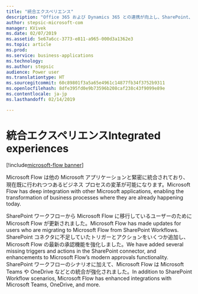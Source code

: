 ```yaml
---
title: "統合エクスペリエンス"
description: "Office 365 および Dynamics 365 との連携が向上し、SharePoint、Teams、Excel などに統合エクスペリエンスが提供されます。"
author: stepsic-microsoft-com
manager: KVivek
ms.date: 02/07/2019
ms.assetid: 5e67a6cc-3773-e811-a965-000d3a1362e3
ms.topic: article
ms.prod: 
ms.service: business-applications
ms.technology: 
ms.author: stepsic
audience: Power user
ms.translationtype: HT
ms.sourcegitcommit: 60c89801f3a5a65e4961c14877fb34f3752b9311
ms.openlocfilehash: 8dfe395fd0e9b73596b208caf238c43f9099e89e
ms.contentlocale: ja-jp
ms.lasthandoff: 02/14/2019

---
```

# <a name="integrated-experiences"></a><span data-ttu-id="a6abf-103">統合エクスペリエンス</span><span class="sxs-lookup"><span data-stu-id="a6abf-103">Integrated experiences</span></span>


[!include[microsoft-flow banner](../includes/microsoft-flow.md)]

<span data-ttu-id="a6abf-104">Microsoft Flow は他の Microsoft アプリケーションと緊密に統合されており、現在既に行われつつあるビジネス プロセスの変革が可能になります。</span><span class="sxs-lookup"><span data-stu-id="a6abf-104">Microsoft Flow has deep integration with other Microsoft applications, enabling the transformation of business processes where they are already happening today.</span></span>

<span data-ttu-id="a6abf-105">SharePoint ワークフローから Microsoft Flow に移行しているユーザーのために Microsoft Flow が更新されました。</span><span class="sxs-lookup"><span data-stu-id="a6abf-105">Microsoft Flow has made updates for users who are migrating to Microsoft Flow from SharePoint Workflows.</span></span> <span data-ttu-id="a6abf-106">SharePoint コネクタに不足していたトリガーとアクションをいくつか追加し、Microsoft Flow の最新の承認機能を強化しました。</span><span class="sxs-lookup"><span data-stu-id="a6abf-106">We have added several missing triggers and actions in the SharePoint connector, and enhancements to Microsoft Flow’s modern approvals functionality.</span></span> <span data-ttu-id="a6abf-107">SharePoint ワークフローのシナリオに加えて、Microsoft Flow は Microsoft Teams や OneDrive などとの統合が強化されました。</span><span class="sxs-lookup"><span data-stu-id="a6abf-107">In addition to SharePoint Workflow scenarios, Microsoft Flow has enhanced integrations with Microsoft Teams, OneDrive, and more.</span></span>
